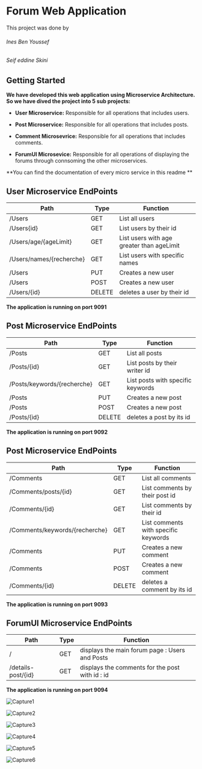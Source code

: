 # Forum Web Application

This project was done by 
###### Ines Ben Youssef 
###### Seif eddine Skini

## Getting Started

**We have developed this web application using Microservice Architecture. So we have dived the project into 5 sub projects:**

- **User Microservice:** Responsible for all operations that includes users.

- **Post Microservice:** Responsible for all operations that includes posts.

- **Comment Microsevrice:** Responsible for all operations that includes comments.

- **ForumUI Microsevice:** Responsible for all operations of displaying the forums through connsoming the other microservices.


**You can find the documentation of every micro service in this readme **


## User Microservice EndPoints

| Path | Type | Function |
| --- | --- | --- |
| /Users | GET | List all users |
| /Users{id} | GET| List users by their id |
| /Users/age/{ageLimit} | GET| List users with age greater than ageLimit |
| /Users/names/{recherche} | GET| List users with specific names |
| /Users | PUT| Creates a new user |
| /Users | POST | Creates a new user |
| /Users/{id} | DELETE | deletes a user by their id |

**The application is running on port 9091**

## Post Microservice EndPoints

| Path | Type | Function |
| --- | --- | --- |
| /Posts | GET | List all posts |
| /Posts/{id} | GET| List posts by their writer id |
| /Posts/keywords/{recherche} | GET| List posts with specific keywords |
| /Posts | PUT| Creates a new post |
| /Posts | POST | Creates a new post |
| /Posts/{id} | DELETE | deletes a post by its id |

**The application is running on port 9092**

## Post Microservice EndPoints

| Path | Type | Function |
| --- | --- | --- |
| /Comments | GET | List all comments |
| /Comments/posts/{id} | GET| List comments by their post id |
| /Comments/{id} | GET| List comments by their id |
| /Comments/keywords/{recherche} | GET| List comments with specific keywords |
| /Comments | PUT| Creates a new comment |
| /Comments | POST | Creates a new comment |
| /Comments/{id} | DELETE | deletes a comment by its id |

**The application is running on port 9093**


## ForumUI Microservice EndPoints

| Path | Type | Function |
| --- | --- | --- |
| / | GET | displays the main forum page : Users and  Posts  |
| /details-post/{id} | GET | displays the comments for the post with id : id |

**The application is running on port 9094**

![Capture1](https://user-images.githubusercontent.com/40526410/74184266-c5500980-4c46-11ea-8bee-66f2987082a0.JPG)

![Capture2](https://user-images.githubusercontent.com/40526410/74184464-21b32900-4c47-11ea-998c-cff6ed87896a.JPG)

![Capture3](https://user-images.githubusercontent.com/40526410/74184500-3099db80-4c47-11ea-861a-2c671f550a9a.JPG)

![Capture4](https://user-images.githubusercontent.com/40526410/74184534-40b1bb00-4c47-11ea-8017-05dd13354759.JPG)

![Capture5](https://user-images.githubusercontent.com/40526410/74184573-4effd700-4c47-11ea-8da7-a54c1b76d308.JPG)

![Capture6](https://user-images.githubusercontent.com/40526410/74184616-60e17a00-4c47-11ea-942a-900c40da08f3.JPG)

